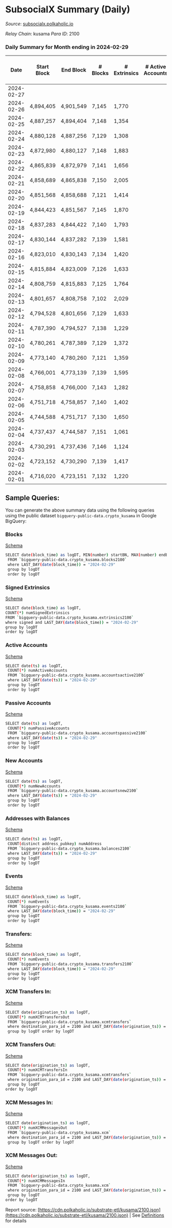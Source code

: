 # SubsocialX Summary (Daily)

_Source_: [subsocialx.polkaholic.io](https://subsocialx.polkaholic.io)

*Relay Chain*: kusama
*Para ID*: 2100



### Daily Summary for Month ending in 2024-02-29


| Date    | Start Block | End Block | # Blocks | # Extrinsics | # Active Accounts | # Passive Accounts | # New Accounts | # Addresses | # Events  | # Transfers ($USD) | # XCM Transfers In ($USD) | # XCM Transfers Out ($USD) | # XCM In | # XCM Out | Issues |
|---------|-------------|-----------|----------|--------------|-------------------|--------------------|----------------|-------------|-----------|--------------------|---------------------------|----------------------------|----------|-----------|--------|
| 2024-02-27 |  |  |  |  |  |  |  |  |  |   |   |   |  |  |  |
| 2024-02-26 | 4,894,405 | 4,901,549 | 7,145 | 1,770 |  |  |  |  | 24,457 | 473  |   |   |  |  |  |
| 2024-02-25 | 4,887,257 | 4,894,404 | 7,148 | 1,354 |  |  |  |  | 21,324 | 34  |   |   |  |  |  |
| 2024-02-24 | 4,880,128 | 4,887,256 | 7,129 | 1,308 |  |  |  |  | 19,560 | 34  |   |   |  |  |  |
| 2024-02-23 | 4,872,980 | 4,880,127 | 7,148 | 1,883 |  |  |  |  | 22,127 | 51  |   |   |  |  |  |
| 2024-02-22 | 4,865,839 | 4,872,979 | 7,141 | 1,656 |  |  |  |  | 23,833 | 45  |   |   |  |  |  |
| 2024-02-21 | 4,858,689 | 4,865,838 | 7,150 | 2,005 |  |  |  |  | 22,847 | 36  |   |   |  |  |  |
| 2024-02-20 | 4,851,568 | 4,858,688 | 7,121 | 1,414 |  |  |  |  | 21,232 | 65  |   |   |  |  |  |
| 2024-02-19 | 4,844,423 | 4,851,567 | 7,145 | 1,870 |  |  |  |  | 24,932 | 390  |   |   |  |  |  |
| 2024-02-18 | 4,837,283 | 4,844,422 | 7,140 | 1,793 |  |  |  |  | 23,024 | 49  |   |   |  |  |  |
| 2024-02-17 | 4,830,144 | 4,837,282 | 7,139 | 1,581 |  |  |  |  | 23,418 | 30  |   |   |  |  |  |
| 2024-02-16 | 4,823,010 | 4,830,143 | 7,134 | 1,420 |  |  |  |  | 23,165 | 55  |   |   |  |  |  |
| 2024-02-15 | 4,815,884 | 4,823,009 | 7,126 | 1,633 |  |  |  |  | 23,081 | 47  |   |   |  |  |  |
| 2024-02-14 | 4,808,759 | 4,815,883 | 7,125 | 1,764 |  |  |  |  | 23,764 | 57  |   |   |  |  |  |
| 2024-02-13 | 4,801,657 | 4,808,758 | 7,102 | 2,029 |  |  |  |  | 27,873 | 49  |   |   |  |  |  |
| 2024-02-12 | 4,794,528 | 4,801,656 | 7,129 | 1,633 |  |  |  |  | 25,917 | 438  |   |   |  |  |  |
| 2024-02-11 | 4,787,390 | 4,794,527 | 7,138 | 1,229 |  |  |  |  | 24,676 | 28  |   |   |  |  |  |
| 2024-02-10 | 4,780,261 | 4,787,389 | 7,129 | 1,372 |  |  |  |  | 22,621 | 39  |   |   |  |  |  |
| 2024-02-09 | 4,773,140 | 4,780,260 | 7,121 | 1,359 |  |  |  |  | 24,811 | 51  |   |   |  |  |  |
| 2024-02-08 | 4,766,001 | 4,773,139 | 7,139 | 1,595 |  |  |  |  | 32,023 | 66  |   |   |  |  |  |
| 2024-02-07 | 4,758,858 | 4,766,000 | 7,143 | 1,282 |  |  |  |  | 27,540 | 63  |   |   |  |  |  |
| 2024-02-06 | 4,751,718 | 4,758,857 | 7,140 | 1,402 |  |  |  |  | 23,892 | 59  |   |   |  |  |  |
| 2024-02-05 | 4,744,588 | 4,751,717 | 7,130 | 1,650 |  |  |  |  | 31,674 | 426  |   |   |  |  |  |
| 2024-02-04 | 4,737,437 | 4,744,587 | 7,151 | 1,061 |  |  |  |  | 28,506 | 19  |   |   |  |  |  |
| 2024-02-03 | 4,730,291 | 4,737,436 | 7,146 | 1,124 |  |  |  |  | 25,816 | 36  |   |   | 31 | 18 |  |
| 2024-02-02 | 4,723,152 | 4,730,290 | 7,139 | 1,417 |  |  |  |  | 47,201 | 78  |   |   | 53 | 26 |  |
| 2024-02-01 | 4,716,020 | 4,723,151 | 7,132 | 1,220 |  |  |  |  | 46,875 | 84  |   |   | 34 | 18 |  |

## Sample Queries:
You can generate the above summary data using the following queries using the public dataset `bigquery-public-data.crypto_kusama` in Google BigQuery:


### Blocks 

[Schema](https://github.com/colorfulnotion/substrate-etl/blob/main/schema/blocks.json)

```bash
SELECT date(block_time) as logDT, MIN(number) startBN, MAX(number) endBN, COUNT(*) numBlocks 
 FROM `bigquery-public-data.crypto_kusama.blocks2100`  
 where LAST_DAY(date(block_time)) = "2024-02-29" 
 group by logDT 
 order by logDT
```

### Signed Extrinsics 

[Schema](https://github.com/colorfulnotion/substrate-etl/blob/main/schema/extrinsics.json)

```bash
SELECT date(block_time) as logDT, 
COUNT(*) numSignedExtrinsics 
FROM `bigquery-public-data.crypto_kusama.extrinsics2100`  
where signed and LAST_DAY(date(block_time)) = "2024-02-29" 
group by logDT 
order by logDT
```

### Active Accounts 

[Schema](https://github.com/colorfulnotion/substrate-etl/blob/main/schema/accountsactive.json)

```bash
SELECT date(ts) as logDT, 
 COUNT(*) numActiveAccounts 
 FROM `bigquery-public-data.crypto_kusama.accountsactive2100` 
 where LAST_DAY(date(ts)) = "2024-02-29" 
 group by logDT 
 order by logDT
```

### Passive Accounts 

[Schema](https://github.com/colorfulnotion/substrate-etl/blob/main/schema/accountspassive.json)

```bash
SELECT date(ts) as logDT, 
 COUNT(*) numPassiveAccounts 
 FROM `bigquery-public-data.crypto_kusama.accountspassive2100` 
 where LAST_DAY(date(ts)) = "2024-02-29" 
 group by logDT 
 order by logDT
```

### New Accounts 

[Schema](https://github.com/colorfulnotion/substrate-etl/blob/main/schema/accountsnew.json)

```bash
SELECT date(ts) as logDT, 
 COUNT(*) numNewAccounts 
 FROM `bigquery-public-data.crypto_kusama.accountsnew2100` 
 where LAST_DAY(date(ts)) = "2024-02-29" 
 group by logDT
 order by logDT
```

### Addresses with Balances 

[Schema](https://github.com/colorfulnotion/substrate-etl/blob/main/schema/balances.json)

```bash
SELECT date(ts) as logDT,
 COUNT(distinct address_pubkey) numAddress 
 FROM `bigquery-public-data.crypto_kusama.balances2100` 
 where LAST_DAY(date(ts)) = "2024-02-29" 
 group by logDT 
 order by logDT
```

### Events 

[Schema](https://github.com/colorfulnotion/substrate-etl/blob/main/schema/events.json)

```bash
SELECT date(block_time) as logDT, 
 COUNT(*) numEvents 
 FROM `bigquery-public-data.crypto_kusama.events2100` 
 where LAST_DAY(date(block_time)) = "2024-02-29" 
 group by logDT 
 order by logDT
```

### Transfers:

[Schema](https://github.com/colorfulnotion/substrate-etl/blob/main/schema/transfers.json)

```bash
SELECT date(block_time) as logDT, 
 COUNT(*) numEvents 
 FROM `bigquery-public-data.crypto_kusama.transfers2100` 
 where LAST_DAY(date(block_time)) = "2024-02-29" 
 group by logDT 
 order by logDT
```

### XCM Transfers In: 

[Schema](https://github.com/colorfulnotion/substrate-etl/blob/main/schema/xcmtransfers.json)

```bash
SELECT date(origination_ts) as logDT, 
 COUNT(*) numXCMTransfersOut 
 FROM `bigquery-public-data.crypto_kusama.xcmtransfers` 
 where destination_para_id = 2100 and LAST_DAY(date(origination_ts)) = "2024-02-29" 
 group by logDT order by logDT
```

### XCM Transfers Out: 

[Schema](https://github.com/colorfulnotion/substrate-etl/blob/main/schema/xcmtransfers.json)

```bash
SELECT date(origination_ts) as logDT, 
 COUNT(*) numXCMTransfersIn 
 FROM `bigquery-public-data.crypto_kusama.xcmtransfers` 
 where origination_para_id = 2100 and LAST_DAY(date(origination_ts)) = "2024-02-29" 
 group by logDT 
order by logDT
```

### XCM Messages In: 

[Schema](https://github.com/colorfulnotion/substrate-etl/blob/main/schema/xcm.json)

```bash
SELECT date(origination_ts) as logDT, 
 COUNT(*) numXCMMessagesOut 
 FROM `bigquery-public-data.crypto_kusama.xcm` 
 where destination_para_id = 2100 and LAST_DAY(date(origination_ts)) = "2024-02-29" 
 group by logDT order by logDT
```

### XCM Messages Out: 

[Schema](https://github.com/colorfulnotion/substrate-etl/blob/main/schema/xcm.json)

```bash
SELECT date(origination_ts) as logDT, 
 COUNT(*) numXCMMessagesIn 
 FROM `bigquery-public-data.crypto_kusama.xcm` 
 where origination_para_id = 2100 and LAST_DAY(date(origination_ts)) = "2024-02-29" 
 group by logDT 
order by logDT
```


Report source: [https://cdn.polkaholic.io/substrate-etl/kusama/2100.json](https://cdn.polkaholic.io/substrate-etl/kusama/2100.json) | See [Definitions](/DEFINITIONS.md) for details
